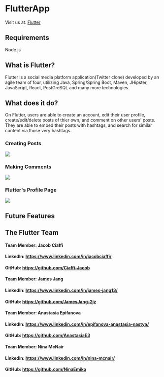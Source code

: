 # FlutterApp

Visit us at:
[Flutter](https://flutter-app.herokuapp.com/)

## Requirements

Node.js

## What is Flutter?

Flutter is a social media platform application(Twitter clone) developed by an agile team of four, utilizing Java, Spring/Spring Boot, Maven, JHipster, JavaScript, React, PostGreSQL and many more technologies.

## What does it do?

On Flutter, users are able to create an account, edit their user profile, create/edit/delete posts of thier own, and comment on other users' posts. They are able to embed their posts with hashtags, and search for similar content via those very hashtags.

### Creating Posts
![](https://github.com/Ringlet-TwitterClone-Flutter/FlutterApp/blob/main/flutter-homepage-post.gif)

### Making Comments
![](https://github.com/Ringlet-TwitterClone-Flutter/FlutterApp/blob/main/flutter-comment.gif)

### Flutter's Profile Page
![](https://github.com/Ringlet-TwitterClone-Flutter/FlutterApp/blob/main/flutter-profile-page.gif)

## Future Features

## The Flutter Team

#### Team Member: Jacob Ciaffi

#### LinkedIn: https://www.linkedin.com/in/jacobciaffi/

#### GitHub: https://github.com/Ciaffi-Jacob

#### Team Member: James Jang

#### LinkedIn: https://www.linkedin.com/in/james-jang13/

#### GitHub: https://github.com/JamesJang-2jz

#### Team Member: Anastasia Epifanova

#### LinkedIn: https://www.linkedin.com/in/epifanova-anastasia-nastya/

#### GitHub: https://github.com/AnastasiaE3

#### Team Member: Nina McNair

#### LinkedIn: https://www.linkedin.com/in/nina-mcnair/

#### GitHub: https://github.com/NinaEmiko
